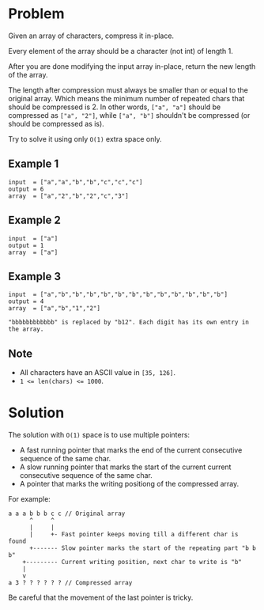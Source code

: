 # Problem

Given an array of characters, compress it in-place.

Every element of the array should be a character (not int) of length 1.

After you are done modifying the input array in-place, return the new length of the array.

The length after compression must always be smaller than or equal to the original array. Which means the minimum number of repeated chars that should be compressed is 2. In other words, `["a", "a"]` should be compressed as `["a", "2"]`, while `["a", "b"]` shouldn't be compressed (or should be compressed as is).

Try to solve it using only `O(1)` extra space only.

## Example 1

```
input  = ["a","a","b","b","c","c","c"]
output = 6
array  = ["a","2","b","2","c","3"]
```

## Example 2

```
input  = ["a"]
output = 1
array  = ["a"]
```

## Example 3

```
input  = ["a","b","b","b","b","b","b","b","b","b","b","b","b"]
output = 4
array  = ["a","b","1","2"]

"bbbbbbbbbbbb" is replaced by "b12". Each digit has its own entry in the array.
```

## Note

- All characters have an ASCII value in `[35, 126]`.
- `1 <= len(chars) <= 1000`.

# Solution

The solution with `O(1)` space is to use multiple pointers:

- A fast running pointer that marks the end of the current consecutive sequence of the same char.
- A slow running pointer that marks the start of the current current consecutive sequence of the same char.
- A pointer that marks the writing positiong of the compressed array.

For example:

```
a a a b b b c c // Original array
      ^     ^
      |     |
      |     +- Fast pointer keeps moving till a different char is found
      +------- Slow pointer marks the start of the repeating part "b b b"
    +--------- Current writing position, next char to write is "b"
    |
    v
a 3 ? ? ? ? ? ? // Compressed array
```

Be careful that the movement of the last pointer is tricky.

